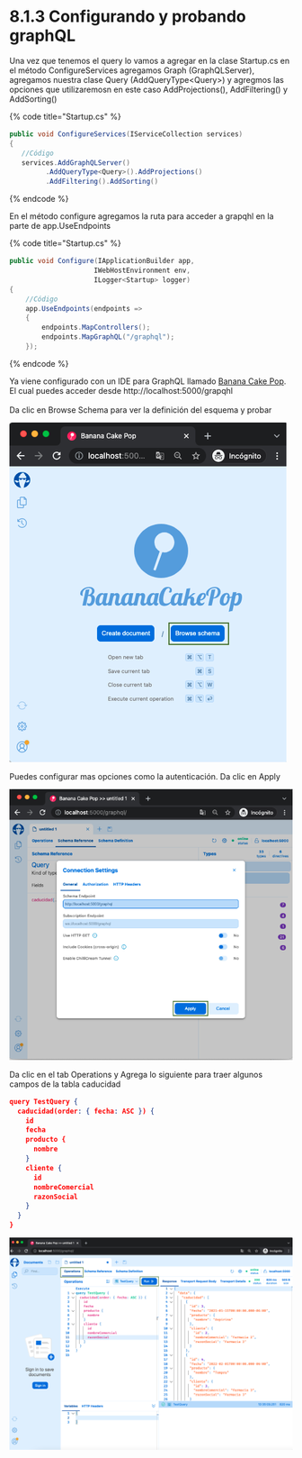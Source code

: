 # 8.1.3 Configurando y probando graphQL

Una vez que tenemos el query lo vamos a agregar en la clase Startup.cs en el método ConfigureServices agregamos Graph (GraphQLServer), agregamos nuestra clase Query (AddQueryType\<Query>) y agregmos las opciones que utilizaremosn en este caso AddProjections(), AddFiltering() y AddSorting()

{% code title="Startup.cs" %}
```csharp
public void ConfigureServices(IServiceCollection services)
{
   //Código
   services.AddGraphQLServer()
         .AddQueryType<Query>().AddProjections()
         .AddFiltering().AddSorting()
```
{% endcode %}

En el método configure agregamos la ruta para acceder a grapqhl en la parte de app.UseEndpoints

{% code title="Startup.cs" %}
```csharp
public void Configure(IApplicationBuilder app,
                     IWebHostEnvironment env, 
                     ILogger<Startup> logger)
{    
    //Código
    app.UseEndpoints(endpoints =>
    {
        endpoints.MapControllers();
        endpoints.MapGraphQL("/graphql");
    });
```
{% endcode %}

Ya viene configurado con un IDE para GraphQL llamado [Banana Cake Pop](https://chillicream.com/docs/bananacakepop). El cual puedes acceder desde http://localhost:5000/grapqhl\
\
Da clic en Browse Schema para ver la definición del esquema y probar

&#x20;![](<../.gitbook/assets/image (618) (1) (1).png>)

Puedes configurar mas opciones como la autenticación. Da clic en Apply

![](<../.gitbook/assets/image (616) (1).png>)

Da  clic en el tab Operations y Agrega lo siguiente para traer algunos campos de la tabla caducidad

```json
query TestQuery {
  caducidad(order: { fecha: ASC }) {
    id
    fecha
    producto {
      nombre
    }
    cliente {
      id
      nombreComercial
      razonSocial
    }
  }
}
```

![](<../.gitbook/assets/image (614).png>)



